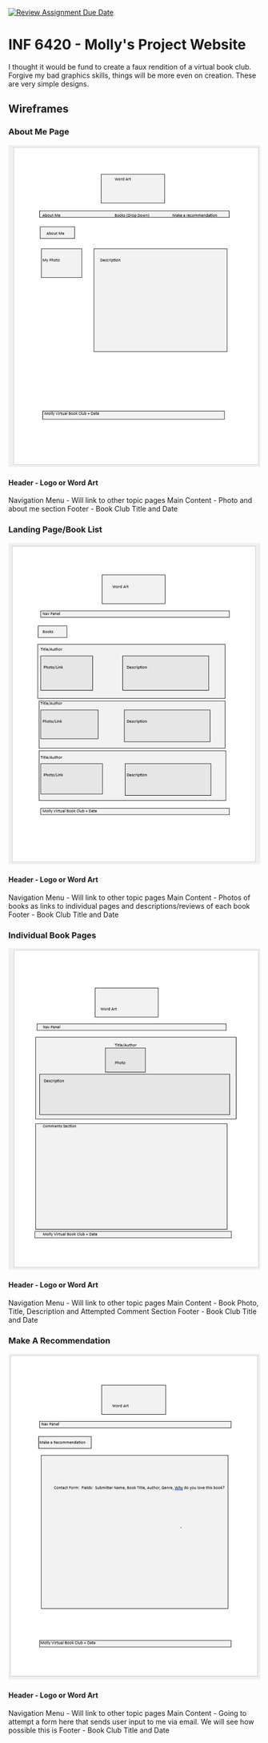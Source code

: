 [![Review Assignment Due Date](https://classroom.github.com/assets/deadline-readme-button-24ddc0f5d75046c5622901739e7c5dd533143b0c8e959d652212380cedb1ea36.svg)](https://classroom.github.com/a/cSGmFTKd)
# INF 6420 - Molly's Project Website

I thought it would be fund to create a faux rendition of a virtual book club.  Forgive my bad graphics skills, things will be more even on creation. These are very simple designs.  

## Wireframes

### About Me Page
![](WireFrames/About-Me-Page-Wireframe.png)

#### Header - Logo or Word Art
Navigation Menu - Will link to other topic pages
Main Content - Photo and about me section
Footer - Book Club Title and Date

### Landing Page/Book List

![](WireFrames/Book-List-(Landing-Page)-Wireframe.png)

#### Header - Logo or Word Art
Navigation Menu - Will link to other topic pages
Main Content - Photos of books as links to individual pages and descriptions/reviews of each book
Footer - Book Club Title and Date

### Individual Book Pages

![](WireFrames/Book-Review-Ind-Book-Wireframe.png)

#### Header - Logo or Word Art
Navigation Menu - Will link to other topic pages
Main Content - Book Photo, Title, Description and Attempted Comment Section
Footer - Book Club Title and Date

### Make A Recommendation

![](WireFrames/Make-A-Recommendation-Page-Wireframe.png)

#### Header - Logo or Word Art
Navigation Menu - Will link to other topic pages
Main Content - Going to attempt a form here that sends user input to me via email.  We will see how possible this is
Footer - Book Club Title and Date